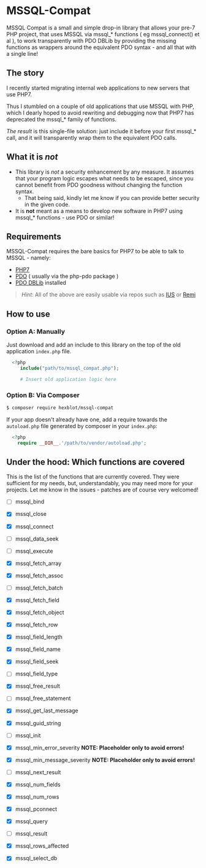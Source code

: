 # MSSQL-Compat

MSSQL Compat is a small and simple drop-in library that allows your pre-7 PHP project, that uses MSSQL via mssql_* functions ( eg mssql_connect() et al ), to work transparently with PDO DBLib by providing the missing functions as wrappers around the equivalent PDO syntax - and all that with a single line!

## The story

I recently started migrating internal web applications to new servers that use PHP7.

Thus I stumbled on a couple of old applications that use MSSQL with PHP, which I dearly hoped to avoid rewriting and debugging now that PHP7 has deprecated the mssql_* family of functions.

*The result* is this single-file solution: just include it before your first mssql_* call, and it will transparently wrap them to the equivalent PDO calls.

## What it is ***not***

 - This library is *not* a security enhancement by any measure. It assumes that your program logic escapes what needs to be escaped, since you cannot benefit from PDO goodness without changing the function syntax.
   - That being said, kindly let me know if you can provide better security in the given code.
 - It is **not** meant as a means to develop new software in PHP7 using mssql_* functions - use PDO or similar!

## Requirements

MSSQL-Compat requires the bare basics for PHP7 to be able to talk to MSSQL - namely:

  - [PHP7]
  - [PDO] ( usually via the php-pdo package )
  - [PDO DBLib] installed

> *Hint*: All of the above are easily usable via repos such as [IUS] or [Remi]

## How to use

### Option A: Manually

Just download and add an include to this library on the top of the old application `index.php` file.

```php
  <?php
     include("path/to/mssql_compat.php");

     # Insert old application logic here
```

### Option B: Via Composer

```bash
$ composer require hexblot/mssql-compat
```

If your app doesn't already have one, add a require towards the `autoload.php` file generated by composer in your `index.php`:

```php
  <?php
    require __DIR__.'/path/to/vendor/autoload.php';
```

## Under the hood: Which functions are covered

This is the list of the functions that are currently covered. They were sufficient for my needs, but, understandably, you may need more for your projects. Let me know in the issues - patches are of course very welcomed!

 - [ ] mssql_​bind
 - [x] mssql_​close
 - [x] mssql_​connect
 - [ ] mssql_​data_​seek
 - [ ] mssql_​execute
 - [x] mssql_​fetch_​array
 - [x] mssql_​fetch_​assoc
 - [ ] mssql_​fetch_​batch
 - [x] mssql_​fetch_​field
 - [x] mssql_​fetch_​object
 - [x] mssql_​fetch_​row
 - [x] mssql_​field_​length
 - [x] mssql_​field_​name
 - [x] mssql_​field_​seek
 - [ ] mssql_​field_​type
 - [x] mssql_​free_​result
 - [ ] mssql_​free_​statement
 - [x] mssql_​get_​last_​message
 - [x] mssql_​guid_​string
 - [ ] mssql_​init
 - [x] mssql_​min_​error_​severity **NOTE: Placeholder only to avoid errors!**
 - [x] mssql_​min_​message_​severity **NOTE: Placeholder only to avoid errors!**
 - [ ] mssql_​next_​result
 - [x] mssql_​num_​fields
 - [x] mssql_​num_​rows
 - [x] mssql_​pconnect
 - [x] mssql_​query
 - [ ] mssql_​result
 - [x] mssql_​rows_​affected
 - [x] mssql_​select_​db




  [PHP7]: <http://php.net/>
  [PDO]: <http://php.net/manual/en/book.pdo.php>
  [PDO DBLib]: <http://php.net/manual/en/ref.pdo-dblib.php>
  [IUS]: <https://ius.io/>
  [Remi]: <http://rpms.famillecollet.com/>
